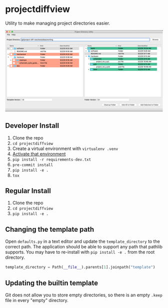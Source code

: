 # projectdiffview

Utility to make managing project directories easier.

![Screenshot](docs/screenshot.png)

## Developer Install

1. Clone the repo
2. `cd projectdiffview`
3. Create a virtual environment with `virtualenv .venv`
4. [Activate that environment](https://virtualenv.pypa.io/en/latest/)
5. `pip install -r requirements-dev.txt`
6. `pre-commit install`
7. `pip install -e .`
8. `tox`

## Regular Install

1. Clone the repo
2. `cd projectdiffview`
3. `pip install -e .`

## Changing the template path

Open `defaults.py` in a text editor and update the `template_directory` to the correct path.  The application should be able to support any path that pathlib supports.  You may have to re-install with `pip install -e .` from the root directory.

```python
template_directory = Path(__file__).parents[1].joinpath("template")
```

## Updating the builtin template

Git does not allow you to store empty directories, so there is an empty `.keep` file in every "empty" directory.

